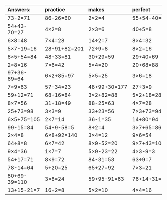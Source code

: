| Answers: | practice | makes | perfect | ! |
| :--- | :--- | :--- | :--- | :--- |
| 73-2=71 | 86-26=60 | 2×2=4 | 55+54-40=69 | 5×2-4=6 | 
| 54+43-70=27 | 4×2=8 | 2×3=6 | 40÷5=8 | 75+19=94 | 
| 6×8=48 | 7×4=28 | 14÷2=7 | 8×4=32 | 9×8=72 | 
| 5×7-19=16 | 28+91+82=201 | 72÷9=8 | 8×2=16 | 55-44=11 | 
| 6×5+54=84 | 48+33=81 | 30+29=59 | 29+40=69 | 5×3=15 | 
| 2×8=16 | 7×6=42 | 5×4=20 | 20+68=88 | 72÷8=9 | 
| 97+36-69=64 | 6×2+85=97 | 5×5=25 | 3×6=18 | 6×7-18=24 | 
| 7×9=63 | 57-34=23 | 48+99+30=177 | 27÷3=9 | 8×6=48 | 
| 59+12=71 | 68+16=84 | 3×2+82=88 | 5×2+18=28 | 64+34=98 | 
| 8×7=56 | 31+18=49 | 88-25=63 | 4×7=28 | 49÷7=7 | 
| 25+73=98 | 3×3=9 | 33+23=56 | 7×3+73=94 | 35÷7=5 | 
| 6×5+75=105 | 2×7=14 | 36-1=35 | 14+80=94 | 12÷2=6 | 
| 99-15=84 | 54+9-58=5 | 8÷2=4 | 3×7+65=86 | 75+82+33=190 | 
| 2×4=8 | 6×8+92=140 | 3×4=12 | 9×6=54 | 71-43=28 | 
| 64÷8=8 | 6×7=42 | 8×9-52=20 | 9×7+43=106 | 3×4-8=4 | 
| 9×4=36 | 1×7=7 | 5×9-23=22 | 4×3-9=3 | 49+47-84=12 | 
| 54+17=71 | 8×9=72 | 84-31=53 | 63÷9=7 | 81÷9=9 | 
| 78-14=64 | 5+20=25 | 65+27=92 | 7×3=21 | 53-29=24 | 
| 80+69-39=110 | 3×8=24 | 59+95-91=63 | 76+14+31=121 | 8×2-13=3 | 
| 13+15-21=7 | 16÷2=8 | 5×2=10 | 4×4=16 | 6×9=54 | 
